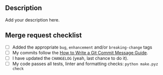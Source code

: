 ## Description

Add your description here.

## Merge request checklist

- [ ] Added the appropriate `bug`, `enhancement` and/or `breaking-change` tags
- [ ] My commits follow the [How to Write a Git Commit Message Guide](https://chris.beams.io/posts/git-commit/).
- [ ] I have updated the `CHANGELOG` (yeah, last chance to do it).
- [ ] My code passes all tests, linter and formatting checks:
      ```python make.pyz check```
